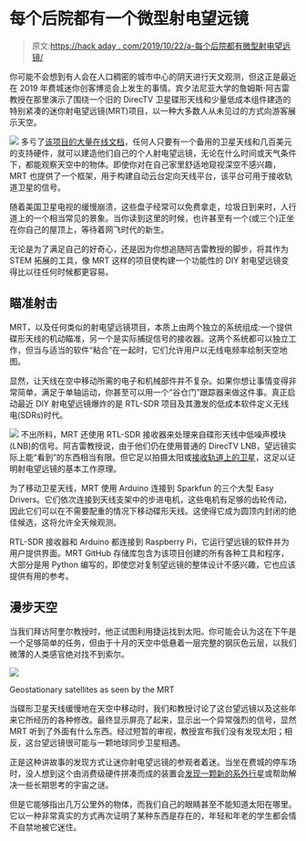 # 每个后院都有一个微型射电望远镜

> 原文:[https://hack aday . com/2019/10/22/a-每个后院都有微型射电望远镜/](https://hackaday.com/2019/10/22/a-miniature-radio-telescope-in-every-backyard/)

你可能不会想到有人会在人口稠密的城市中心的阴天进行天文观测，但这正是最近在 2019 年费城迷你创客博览会上发生的事情。宾夕法尼亚大学的詹姆斯·阿吉雷教授在那里演示了围绕一个旧的 DirecTV 卫星碟形天线和少量低成本组件建造的特别紧凑的迷你射电望远镜(MRT)项目，以一种大多数人从未见过的方式向游客展示天空。

[![](../Images/a0d3811a20d7751ad3703fc1bc99f475.png)](https://hackaday.com/wp-content/uploads/2019/10/mrt_closeup.jpg) 多亏了[该项目的大量在线文档](https://github.com/UPennEoR/MiniRadioTelescope)，任何人只要有一个备用的卫星天线和几百美元的支持硬件，就可以建造他们自己的个人射电望远镜，无论在什么时间或天气条件下，都能观察天空中的物体。即使你对在自己家里舒适地窥视深空不感兴趣，MRT 也提供了一个框架，用于构建自动云台定向天线平台，该平台可用于接收轨道卫星的信号。

随着美国卫星电视的缓慢崩溃，这些盘子经常可以免费拿走，垃圾日到来时，人行道上的一个相当常见的景象。当你读到这里的时候，也许甚至有一个(或三个)正坐在你自己的屋顶上，等待着网飞时代的新生。

无论是为了满足自己的好奇心，还是因为你想追随阿吉雷教授的脚步，将其作为 STEM 拓展的工具，像 MRT 这样的项目使构建一个功能性的 DIY 射电望远镜变得比以往任何时候都更容易。

## 瞄准射击

MRT，以及任何类似的射电望远镜项目，本质上由两个独立的系统组成:一个提供碟形天线的机动瞄准，另一个是实际捕捉信号的接收器。这两个系统都可以独立工作，但当与适当的软件“粘合”在一起时，它们允许用户以无线电频率绘制天空地图。

显然，让天线在空中移动所需的电子和机械部件并不复杂。如果你想让事情变得非常简单，满足于单轴运动，你甚至可以用一个“谷仓门”跟踪器来做这件事。真正启动最近 DIY 射电望远镜爆炸的是 RTL-SDR 项目及其激发的低成本软件定义无线电(SDRs)时代。

[![](../Images/6600785ef61df82bc3f65d5ba9123f7f.png)](https://hackaday.com/wp-content/uploads/2019/10/mrt_electronics.jpg) 不出所料，MRT 还使用 RTL-SDR 接收器来处理来自碟形天线中低噪声模块(LNB)的信号。阿吉雷教授说，由于他们仍在使用普通的 DirecTV LNB，望远镜实际上能“看到”的东西相当有限。但它足以拍摄太阳或[接收轨道上的卫星](https://hackaday.com/2017/03/23/see-satellites-with-a-simple-radio-telescope/)，这足以证明射电望远镜的基本工作原理。

为了移动卫星天线，MRT 使用 Arduino 连接到 Sparkfun 的三个大型 Easy Drivers。它们依次连接到天线支架中的步进电机，这些电机有足够的齿轮传动，因此它们可以在不需要配重的情况下移动碟形天线。这使得它成为圆顶内封闭的绝佳候选，这将允许全天候观测。

RTL-SDR 接收器和 Arduino 都连接到 Raspberry Pi，它运行望远镜的软件并为用户提供界面。MRT GitHub 存储库包含为该项目创建的所有各种工具和程序，大部分是用 Python 编写的，即使您对复制望远镜的整体设计不感兴趣，它也应该提供有用的参考。

## 漫步天空

当我们拜访阿奎尔教授时，他正试图利用捷运找到太阳。你可能会认为这在下午是一个足够简单的任务，但由于十月的天空中低悬着一层完整的钢灰色云层，以我们微薄的人类感官绝对找不到索尔。

[![](../Images/4e6e81446b540c67147471014adf1712.png)](https://hackaday.com/wp-content/uploads/2019/10/mrt_sats.png)

Geostationary satellites as seen by the MRT

当碟形卫星天线缓慢地在天空中移动时，我们和教授讨论了这台望远镜以及这些年来它所经历的各种修改。最终显示屏亮了起来，显示出一个异常强烈的信号，显然 MRT 听到了外面有什么东西。经过短暂的审视，教授宣布我们没有发现太阳；相反，这台望远镜很可能与一颗地球同步卫星相遇。

正是这种讲故事的发现方式让迷你射电望远镜的参观者着迷。当坐在费城的停车场时，没人想到这个由消费级硬件拼凑而成的装置会[发现一颗新的系外行星](https://hackaday.com/2019/09/28/chinese-radio-telescope-hopes-to-find-exoplanets-fast/)或帮助解决一些长期思考的宇宙之谜。

但是它能够指出几万公里外的物体，而我们自己的眼睛甚至不能知道太阳在哪里。它以一种非常真实的方式再次证明了某种东西是存在的，年轻和年老的学生都会情不自禁地被它迷住。
